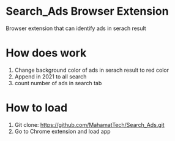 # Search_Ads Browser Extension

Browser extension that can identify ads in serach result

# How does work

1. Change background color of ads in serach result to red color
2.  Append in 2021 to all search
3.  count number of ads in search tab


# How to load

1. Git clone: https://github.com/MahamatTech/Search_Ads.git
2. Go to Chrome extension and load app

